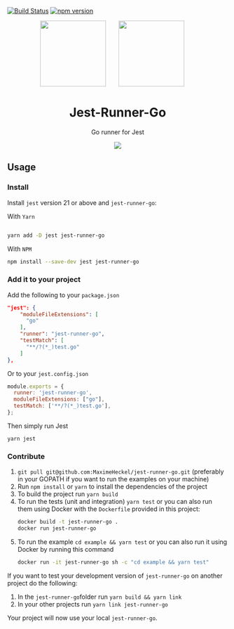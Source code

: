 [![Build Status](https://travis-ci.org/MaximeHeckel/jest-runner-go.svg?branch=master)](https://travis-ci.org/MaximeHeckel/jest-runner-go) [![npm version](https://badge.fury.io/js/jest-runner-go.svg)](https://badge.fury.io/js/jest-runner-go)

<div align="center">
  <img width="150" height="150" src="https://newrelic.com/assets/pages/golang/go-mascot.svg">
  <a href="https://facebook.github.io/jest/">
	<img width="150" height="150" vspace="" hspace="25" src="https://cdn.worldvectorlogo.com/logos/jest.svg">
  </a>
  <h1>Jest-Runner-Go</h1>
  <p>Go runner for Jest</p>
</div>


<div align="center">
  <img src="https://i.imgur.com/xMJ6Agb.gif">
</div>

## Usage

### Install

Install `jest` version 21 or above and `jest-runner-go`:

With `Yarn`

```bash

yarn add -D jest jest-runner-go
```


With `NPM`

```bash
npm install --save-dev jest jest-runner-go
```

### Add it to your project

Add the following to your `package.json`
```json
"jest": {
	"moduleFileExtensions": [
	  "go"
	],
	"runner": "jest-runner-go",
	"testMatch": [
	  "**/?(*_)test.go"
	]
},
```

Or to your `jest.config.json`
```js
module.exports = {
  runner: 'jest-runner-go',
  moduleFileExtensions: ["go"],
  testMatch: ['**/?(*_)test.go'],
};
```

Then simply run Jest
```
yarn jest
```

### Contribute

1. `git pull git@github.com:MaximeHeckel/jest-runner-go.git` (preferably in your GOPATH if you want to run the examples on your machine)
2. Run `npm install` or `yarn` to install the dependencies of the project
3. To build the project run `yarn build`
4. To run the tests (unit and integration) `yarn test` or
   you can also run them using Docker with the `Dockerfile` provided in this project:
   ```bash
   docker build -t jest-runner-go .
   docker run jest-runner-go
   ```
5. To run the example `cd example && yarn test` or
   you can also run it using Docker by running this command
   ```bash
   docker run -it jest-runner-go sh -c "cd example && yarn test"
   ```

If you want to test your development version of `jest-runner-go` on another project do the following:

1. In the `jest-runner-go`folder run `yarn build && yarn link`
2. In your other projects run `yarn link jest-runner-go`

Your project will now use your local `jest-runner-go`.


